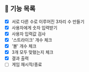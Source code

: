 ## 📝 기능 목록
- [X] 서로 다른 수로 이루어진 3자리 수 만들기
- [X] 사용자에게 숫자 입력받기
- [X] 사용자 입력값 검사
- [X] '스트라이크' 개수 체크
- [X] '볼' 개수 체크
- [X] 3개 모두 맞혔는지 체크
- [X] 결과 출력
- [ ] 게임 재시작/종료